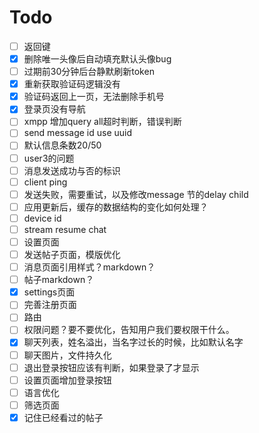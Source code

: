# Todo

- [ ]  返回键
- [x]  删除唯一头像后自动填充默认头像bug
- [ ]  过期前30分钟后台静默刷新token
- [x]  重新获取验证码逻辑没有
- [x]  验证码返回上一页，无法删除手机号
- [x]  登录页没有导航 
- [ ]  xmpp 增加query all超时判断，错误判断
- [ ]  send message id use uuid
- [ ]  默认信息条数20/50
- [ ]  user3的问题
- [ ]  消息发送成功与否的标识
- [ ]  client ping
- [ ]  发送失败，需要重试，以及修改message 节的delay child
- [ ]  应用更新后，缓存的数据结构的变化如何处理？
- [ ]  device id
- [ ]  stream resume chat
- [ ]  设置页面
- [ ]  发送帖子页面，模版优化
- [ ]  消息页面引用样式？markdown？
- [ ]  帖子markdown？
- [x]  settings页面
- [ ]  完善注册页面
- [ ]  路由
- [ ]  权限问题？要不要优化，告知用户我们要权限干什么。
- [x]  聊天列表，姓名溢出，当名字过长的时候，比如默认名字
- [ ]  聊天图片，文件持久化
- [ ]  退出登录按钮应该有判断，如果登录了才显示
- [ ]  设置页面增加登录按钮
- [ ]  语言优化
- [ ] 筛选页面
- [x] 记住已经看过的帖子

